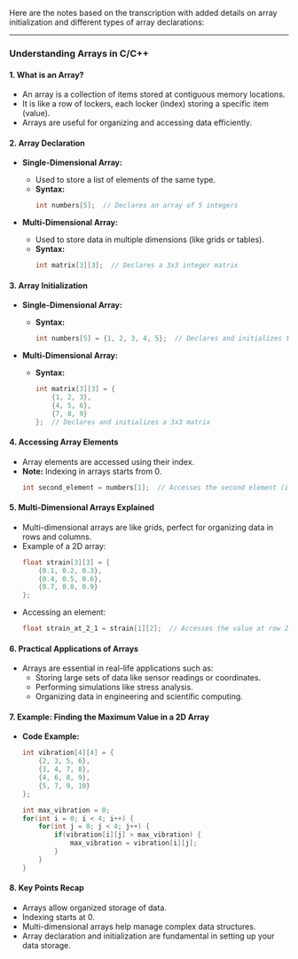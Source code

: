 Here are the notes based on the transcription with added details on array initialization and different types of array declarations:

---

### **Understanding Arrays in C/C++**

#### **1. What is an Array?**
- An array is a collection of items stored at contiguous memory locations.
- It is like a row of lockers, each locker (index) storing a specific item (value).
- Arrays are useful for organizing and accessing data efficiently.

#### **2. Array Declaration**
- **Single-Dimensional Array:**
  - Used to store a list of elements of the same type.
  - **Syntax:**
    ```cpp
    int numbers[5];  // Declares an array of 5 integers
    ```

- **Multi-Dimensional Array:**
  - Used to store data in multiple dimensions (like grids or tables).
  - **Syntax:**
    ```cpp
    int matrix[3][3];  // Declares a 3x3 integer matrix
    ```

#### **3. Array Initialization**
- **Single-Dimensional Array:**
  - **Syntax:**
    ```cpp
    int numbers[5] = {1, 2, 3, 4, 5};  // Declares and initializes the array
    ```

- **Multi-Dimensional Array:**
  - **Syntax:**
    ```cpp
    int matrix[3][3] = { 
        {1, 2, 3}, 
        {4, 5, 6}, 
        {7, 8, 9} 
    };  // Declares and initializes a 3x3 matrix
    ```

#### **4. Accessing Array Elements**
- Array elements are accessed using their index.
- **Note:** Indexing in arrays starts from 0.
  ```cpp
  int second_element = numbers[1];  // Accesses the second element (index 1)
  ```

#### **5. Multi-Dimensional Arrays Explained**
- Multi-dimensional arrays are like grids, perfect for organizing data in rows and columns.
- Example of a 2D array:
  ```cpp
  float strain[3][3] = { 
      {0.1, 0.2, 0.3}, 
      {0.4, 0.5, 0.6}, 
      {0.7, 0.8, 0.9} 
  };
  ```
- Accessing an element:
  ```cpp
  float strain_at_2_1 = strain[1][2];  // Accesses the value at row 2, column 1
  ```

#### **6. Practical Applications of Arrays**
- Arrays are essential in real-life applications such as:
  - Storing large sets of data like sensor readings or coordinates.
  - Performing simulations like stress analysis.
  - Organizing data in engineering and scientific computing.

#### **7. Example: Finding the Maximum Value in a 2D Array**
- **Code Example:**
  ```cpp
  int vibration[4][4] = { 
      {2, 3, 5, 6}, 
      {3, 4, 7, 8}, 
      {4, 6, 8, 9}, 
      {5, 7, 9, 10} 
  };

  int max_vibration = 0;
  for(int i = 0; i < 4; i++) {
      for(int j = 0; j < 4; j++) {
          if(vibration[i][j] > max_vibration) {
              max_vibration = vibration[i][j];
          }
      }
  }
  ```

#### **8. Key Points Recap**
- Arrays allow organized storage of data.
- Indexing starts at 0.
- Multi-dimensional arrays help manage complex data structures.
- Array declaration and initialization are fundamental in setting up your data storage.
